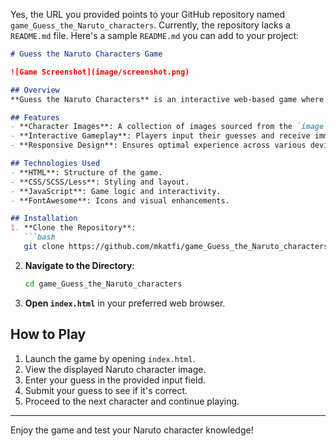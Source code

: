 Yes, the URL you provided points to your GitHub repository named `game_Guess_the_Naruto_characters`. Currently, the repository lacks a `README.md` file. Here's a sample `README.md` you can add to your project:

```markdown
# Guess the Naruto Characters Game

![Game Screenshot](image/screenshot.png)

## Overview
**Guess the Naruto Characters** is an interactive web-based game where players identify characters from the popular anime series "Naruto" based on their images.

## Features
- **Character Images**: A collection of images sourced from the `image` directory.
- **Interactive Gameplay**: Players input their guesses and receive immediate feedback.
- **Responsive Design**: Ensures optimal experience across various devices.

## Technologies Used
- **HTML**: Structure of the game.
- **CSS/SCSS/Less**: Styling and layout.
- **JavaScript**: Game logic and interactivity.
- **FontAwesome**: Icons and visual enhancements.

## Installation
1. **Clone the Repository**:
   ```bash
   git clone https://github.com/mkatfi/game_Guess_the_Naruto_characters
   ```
2. **Navigate to the Directory**:
   ```bash
   cd game_Guess_the_Naruto_characters
   ```
3. **Open `index.html`** in your preferred web browser.

## How to Play
1. Launch the game by opening `index.html`.
2. View the displayed Naruto character image.
3. Enter your guess in the provided input field.
4. Submit your guess to see if it's correct.
5. Proceed to the next character and continue playing.

---

Enjoy the game and test your Naruto character knowledge!
```
